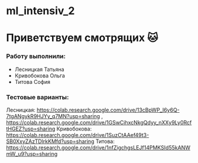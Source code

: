 # ml_intensiv_2
# Приветствуем смотрящих 🐱
### Работу выполнили:
- Лесницкая Татьяна
- Кривобокова Ольга
- Титова София
### Тестовые варианты:

Лесницкая: https://colab.research.google.com/drive/13cBpWP_I6y6Q-7tgANgykR9HJYy_q7MN?usp=sharing ,   
https://colab.research.google.com/drive/1GSwCihxcNkgQdyy_nXXy9Ly0RcftHGEZ?usp=sharing
Кривобокова: https://colab.research.google.com/drive/1SuzCtAAef49t3-SB0XxyZAzTDlrkKMfd?usp=sharing
Титова: https://colab.research.google.com/drive/1nfZigchgsLEJf14PMKSId55kANWmW_u9?usp=sharing
